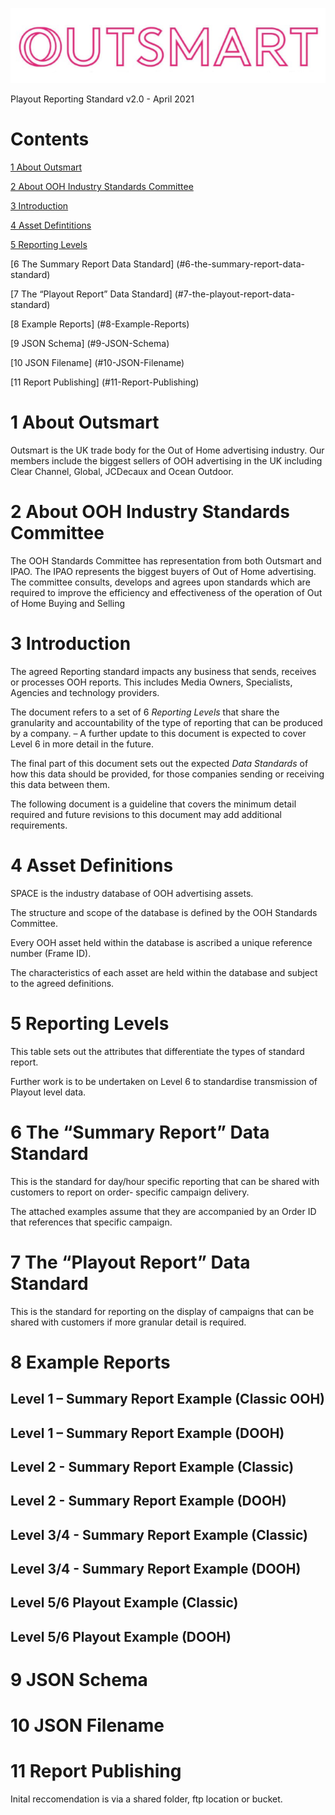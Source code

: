![OutsmartLogo](Pictures/OutsmartLogo.png)

Playout Reporting Standard v2.0 - April 2021

# Contents

[1 About Outsmart](#1-about-outsmart)

[2 About OOH Industry Standards Committee](#2-about-ooh-industry-standards-committee)

[3 Introduction](#3-introduction)

[4 Asset Defintitions](#4-asset-definitions)

[5 Reporting Levels](#5-reporting-levels)

[6 The Summary Report Data Standard] (#6-the-summary-report-data-standard)

[7 The “Playout Report” Data Standard] (#7-the-playout-report-data-standard)

[8 Example Reports] (#8-Example-Reports)

[9 JSON Schema] (#9-JSON-Schema)

[10 JSON Filename] (#10-JSON-Filename)

[11 Report Publishing] (#11-Report-Publishing)



# 1 About Outsmart

Outsmart is the UK trade body for the Out of Home advertising industry. Our members include the biggest
sellers of OOH advertising in the UK including Clear Channel, Global, JCDecaux and Ocean Outdoor.

# 2 About OOH Industry Standards Committee

The OOH Standards Committee has representation from both Outsmart and IPAO. The IPAO represents the
biggest buyers of Out of Home advertising. The committee consults, develops and agrees upon standards which
are required to improve the efficiency and effectiveness of the operation of Out of Home Buying and Selling

# 3 Introduction

The agreed Reporting standard impacts any business that sends, receives or processes OOH reports. This
includes Media Owners, Specialists, Agencies and technology providers.

The document refers to a set of 6 _Reporting Levels_ that share the granularity and accountability of the type of
reporting that can be produced by a company. – A further update to this document is expected to cover Level 6
in more detail in the future.

The final part of this document sets out the expected _Data Standards_ of how this data should be provided, for
those companies sending or receiving this data between them.

The following document is a guideline that covers the minimum detail required and future revisions to this
document may add additional requirements.


# 4 Asset Definitions

SPACE is the industry database of OOH advertising assets.

The structure and scope of the database is defined by the OOH Standards Committee.

Every OOH asset held within the database is ascribed a unique reference number (Frame ID).

The characteristics of each asset are held within the database and subject to the agreed definitions.


# 5 Reporting Levels

This table sets out the attributes that differentiate the types of standard report.

Further work is to be undertaken on Level 6 to standardise transmission of Playout level data.


# 6 The “Summary Report” Data Standard

This is the standard for day/hour specific reporting that can be shared with customers to report on order-
specific campaign delivery.

The attached examples assume that they are accompanied by an Order ID that references that specific
campaign.

# 7 The “Playout Report” Data Standard

This is the standard for reporting on the display of campaigns that can be shared with customers if more
granular detail is required.


# 8 Example Reports

## Level 1 – Summary Report Example (Classic OOH)

## Level 1 – Summary Report Example (DOOH)

## Level 2 - Summary Report Example (Classic)

## Level 2 - Summary Report Example (DOOH)

## Level 3/4 - Summary Report Example (Classic)

## Level 3/4 - Summary Report Example (DOOH)

## Level 5/6 Playout Example (Classic)

## Level 5/6 Playout Example (DOOH)

# 9 JSON Schema

# 10 JSON Filename

# 11 Report Publishing
Inital reccomendation is via a shared folder, ftp location or bucket. 
